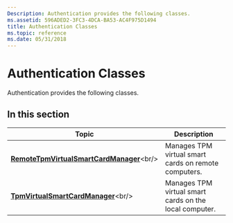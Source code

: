 ```yaml
---
Description: Authentication provides the following classes.
ms.assetid: 596ADED2-3FC3-4DCA-BA53-AC4F975D1494
title: Authentication Classes
ms.topic: reference
ms.date: 05/31/2018
---
```


# Authentication Classes

Authentication provides the following classes.

## In this section



| Topic                                                                                   | Description                                                       |
|-----------------------------------------------------------------------------------------|-------------------------------------------------------------------|
| [**RemoteTpmVirtualSmartCardManager**](https://msdn.microsoft.com/library/Hh707166(v=VS.85).aspx)<br/> | Manages TPM virtual smart cards on remote computers.<br/>   |
| [**TpmVirtualSmartCardManager**](https://msdn.microsoft.com/library/Hh707171(v=VS.85).aspx)<br/>             | Manages TPM virtual smart cards on the local computer.<br/> |



 

 

 




